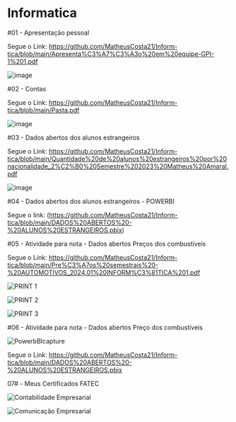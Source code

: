 # Informatica

#01 - Apresentação pessoal


Segue o Link: https://github.com/MatheusCosta21/Inform-tica/blob/main/Apresenta%C3%A7%C3%A3o%20em%20equipe-GPI-1%201.pdf


![image](https://github.com/user-attachments/assets/7350036f-6d13-469a-9477-7920291a3f2d)



#02 - Contas 


Segue o Link: https://github.com/MatheusCosta21/Inform-tica/blob/main/Pasta.pdf


![image](https://github.com/user-attachments/assets/b0f1e35e-784a-4267-ab89-ee6fc9cc2ba7)



#03 - Dados abertos dos alunos estrangeiros


Segue o Link: https://github.com/MatheusCosta21/Inform-tica/blob/main/Quantidade%20de%20alunos%20estrangeiros%20por%20nacionalidade_2%C2%B0%20Semestre%202023%20Matheus%20Amaral.pdf


![image](https://github.com/user-attachments/assets/8530be7e-aefa-4a85-8fc5-ae4bd2adeb52)



#04 - Dados abertos dos alunos estrangeiros - POWERBI


Segue o link: (https://github.com/MatheusCosta21/Inform-tica/blob/main/DADOS%20ABERTOS%20-%20ALUNOS%20ESTRANGEIROS.pbix)



#05 - Atividade para nota - Dados abertos Preços dos combustíveis


Segue o Link: https://github.com/MatheusCosta21/Inform-tica/blob/main/Pre%C3%A7os%20semestrais%20-%20AUTOMOTIVOS_2024.01%20INFORM%C3%81TICA%201.pdf

![PRINT 1](https://github.com/user-attachments/assets/7d13afe9-c4b2-4ff4-8f2d-3d7283d02f2a)


![PRINT 2](https://github.com/user-attachments/assets/51ae77bc-9b39-43e7-bb9e-bf6076063afd)


![PRINT 3](https://github.com/user-attachments/assets/951925a7-ee51-4b5f-8e84-11539017eef5)



#06 - Atividade para nota - Dados abertos Preço dos combustíveis


![PowerbBIcapture](https://github.com/user-attachments/assets/cf9ba6dc-8690-466a-86de-9fbacc8be052)


Segue o Link: https://github.com/MatheusCosta21/Inform-tica/blob/main/DADOS%20ABERTOS%20-%20ALUNOS%20ESTRANGEIROS.pbix



07# - Meus Certificados FATEC

![Contabilidade Empresarial](https://github.com/user-attachments/assets/9fb81a46-0e00-4aa1-bc1d-8bb6108d0eb6)

![Comunicação Empresarial](https://github.com/user-attachments/assets/8f4ec80d-d83f-4b0b-8f8d-a1888367f8cc)




